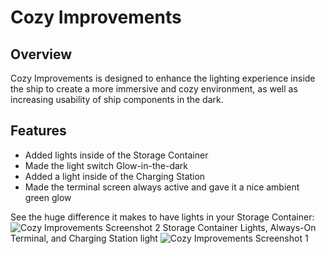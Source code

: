 
# Cozy Improvements

## Overview
Cozy Improvements is designed to enhance the lighting experience inside the ship to create a more immersive and cozy environment, as well as increasing usability of ship components in the dark.

## Features
- Added lights inside of the Storage Container
- Made the light switch Glow-in-the-dark
- Added a light inside of the Charging Station
- Made the terminal screen always active and gave it a nice ambient green glow

See the huge difference it makes to have lights in your Storage Container:
![Cozy Improvements Screenshot 2](https://i.imgur.com/ICiI51V.png)
Storage Container Lights, Always-On Terminal, and Charging Station light
![Cozy Improvements Screenshot 1](https://i.imgur.com/2T2l4Mt.png)
